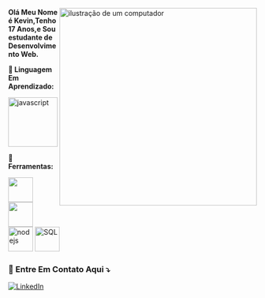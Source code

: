 <div style="inline-block">
<img src="https://raw.githubusercontent.com/MicaelliMedeiros/micaellimedeiros/master/image/computer-illustration.png" alt="ilustração de um computador" min-width="400px" max-width="400px" width="400px" align="right">


<p align="left"> 
<strong>Olá Meu Nome é Kevin,Tenho 17 Anos,e Sou estudante de Desenvolvimento Web.</strong>
</p>
<p> <strong>🌲 Linguagem Em Aprendizado: </strong></p>
<p align="left">
 
  <img src="https://cdn-icons-png.flaticon.com/128/15379/15379746.png" alt="javascript" width="100">
</p>

<p align="left">
 <strong> 💼 Ferramentas: 
</p></strong>
<div style="inline-block">
<img src="https://img.icons8.com/?size=80&id=N3G7bBnphi53&format=png" alt="" width="50">
<img src="https://img.icons8.com/?size=80&id=8rKdRqZFLurS&format=png" alt="" width="50">
<img src="https://cdn-icons-png.flaticon.com/128/5968/5968322.png" alt="nodejs" width="50";>
  <img src="https://cdn-icons-png.flaticon.com/128/8453/8453228.png" alt="SQL" width="50";>
</div>

<p align="left">
 <strong width="10"><h3>💌 Entre Em Contato Aqui ⤵️</h3> </strong> 
</p>

<p align="left">
  <a href="#" title="LinkedIn">
  <img  src="https://img.shields.io/badge/-Linkedin-0e76a8?style=flat-square&logo=Linkedin&logoColor=white&link=LINK-DO-SEU-LINKEDIN" alt="LinkedIn"/></a>
</p>
</div>
